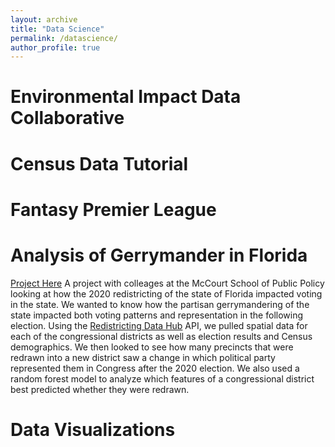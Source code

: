 ```yaml
---
layout: archive
title: "Data Science"
permalink: /datascience/
author_profile: true
---
```


# Environmental Impact Data Collaborative 


# Census Data Tutorial 


# Fantasy Premier League 


# Analysis of Gerrymander in Florida
[Project Here](https://benjaminrburnley.github.io/ppol670_final/)
A project with colleages at the McCourt School of Public Policy looking at how the 2020 redistricting of the state of Florida impacted voting in the state. We wanted to know how the partisan gerrymandering of the state impacted both voting patterns and representation in the following election. Using the [Redistricting Data Hub](https://redistrictingdatahub.org/) API, we pulled spatial data for each of the congressional districts as well as election results and Census demographics. We then looked to see how many precincts that were redrawn into a new district saw a change in which political party represented them in Congress after the 2020 election. We also used a random forest model to analyze which features of a congressional district best predicted whether they were redrawn. 

# Data Visualizations
